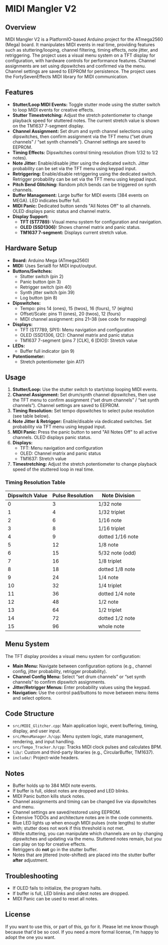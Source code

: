 
# MIDI Mangler V2

## Overview

MIDI Mangler V2 is a PlatformIO-based Arduino project for the ATmega2560 (Mega) board. It manipulates MIDI events in real time, providing features such as stuttering/looping, channel filtering, timing effects, note jitter, and retriggering. The project uses a visual menu system on a TFT display for configuration, with hardware controls for performance features. Channel assignments are set using dipswitches and confirmed via the menu. Channel settings are saved to EEPROM for persistence. The project uses the FortySevenEffects MIDI library for MIDI communication.

## Features

- **Stutter/Loop MIDI Events:** Toggle stutter mode using the stutter switch to loop MIDI events for creative effects.
- **Stutter Timestretching:** Adjust the stretch potentiometer to change playback speed for stuttered notes. The current stretch value is shown on the TM1637 7-segment display.
- **Channel Assignment:** Set drum and synth channel selections using dipswitches, then confirm assignment via the TFT menu (“set drum channels” / “set synth channels”). Channel settings are saved to EEPROM.
- **Timing Effects:** Dipswitches control timing resolution (from 1/32 to 1/2 notes).
- **Note Jitter:** Enable/disable jitter using the dedicated switch. Jitter probability can be set via the TFT menu using keypad input.
- **Retriggering:** Enable/disable retriggering using the dedicated switch. Retrigger probability can be set via the TFT menu using keypad input.
- **Pitch Bend Glitching:** Random pitch bends can be triggered on synth channels.
- **Buffer Management:** Large buffer for MIDI events (384 events on MEGA). LED indicates buffer full.
- **MIDI Panic:** Dedicated button sends "All Notes Off" to all channels. OLED displays panic status and channel matrix.
- **Display Support:**
  - **TFT (ST7789):** Visual menu system for configuration and navigation.
  - **OLED (SSD1306):** Shows channel matrix and panic status.
  - **TM1637 7-segment:** Displays current stretch value.

## Hardware Setup

- **Board:** Arduino Mega (ATmega2560)
- **MIDI:** Uses Serial8 for MIDI input/output.
- **Buttons/Switches:**
  - Stutter switch (pin 2)
  - Panic button (pin 3)
  - Retrigger switch (pin 40)
  - Synth jitter switch (pin 39)
  - Log button (pin 8)
- **Dipswitches:**
  - Tempo: pins 14 (ones), 15 (twos), 16 (fours), 17 (eights)
  - Offset/Scale: pins 11 (ones), 20 (twos), 12 (fours)
  - MIDI channel assignment: pins 21–38 (see code for mapping)
- **Displays:**
  - TFT (ST7789, SPI1): Menu navigation and configuration
  - OLED (SSD1306, I2C): Channel matrix and panic status
  - TM1637 7-segment (pins 7 [CLK], 6 [DIO]): Stretch value
- **LEDs:**
  - Buffer full indicator (pin 9)
- **Potentiometer:**
  - Stretch potentiometer (pin A17)

## Usage

1. **Stutter/Loop:** Use the stutter switch to start/stop looping MIDI events.
2. **Channel Assignment:** Set drum/synth channel dipswitches, then use the TFT menu to confirm assignment (“set drum channels” / “set synth channels”). Channel settings are saved to EEPROM.
3. **Timing Resolution:** Set tempo dipswitches to select pulse resolution (see table below).
4. **Note Jitter & Retrigger:** Enable/disable via dedicated switches. Set probability via TFT menu using keypad input.
5. **MIDI Panic:** Press the panic button to send "All Notes Off" to all active channels. OLED displays panic status.
6. **Displays:**
   - TFT: Menu navigation and configuration
   - OLED: Channel matrix and panic status
   - TM1637: Stretch value
7. **Timestretching:** Adjust the stretch potentiometer to change playback speed of the stuttered loop in real time.

### Timing Resolution Table

| Dipswitch Value | Pulse Resolution | Note Division         |
|-----------------|-----------------|---------------------|
| 0               | 3               | 1/32 note           |
| 1               | 4               | 1/32 triplet        |
| 2               | 6               | 1/16 note           |
| 3               | 8               | 1/16 triplet        |
| 4               | 9               | dotted 1/16 note    |
| 5               | 12              | 1/8 note            |
| 6               | 15              | 5/32 note (odd)     |
| 7               | 16              | 1/8 triplet         |
| 8               | 18              | dotted 1/8 note     |
| 9               | 24              | 1/4 note            |
| 10              | 32              | 1/4 triplet         |
| 11              | 36              | dotted 1/4 note     |
| 12              | 48              | 1/2 note            |
| 13              | 64              | 1/2 triplet         |
| 14              | 72              | dotted 1/2 note     |
| 15              | 96              | whole note          |

## Menu System

The TFT display provides a visual menu system for configuration:

- **Main Menu:** Navigate between configuration options (e.g., channel config, jitter probability, retrigger probability).
- **Channel Config Menu:** Select “set drum channels” or “set synth channels” to confirm dipswitch assignments.
- **Jitter/Retrigger Menus:** Enter probability values using the keypad.
- **Navigation:** Use the control pad/buttons to move between menu items and select options.

## Code Structure

- `src/MIDI_Glitcher.cpp`: Main application logic, event buffering, timing, display, and user input.
- `src/MenuManager.h/cpp`: Menu system logic, state management, rendering, and input handling.
- `src/Tempo_Tracker.h/cpp`: Tracks MIDI clock pulses and calculates BPM.
- `lib/`: Custom and third-party libraries (e.g., CircularBuffer, TM1637).
- `include/`: Project-wide headers.

## Notes

- Buffer holds up to 384 MIDI note events.
- If buffer is full, oldest notes are dropped and LED blinks.
- MIDI Panic button kills stuck notes.
- Channel assignments and timing can be changed live via dipswitches and menu.
- Channel settings are saved/restored using EEPROM.
- Extensive TODOs and architecture notes are in the code comments.
- Blue LED lights up when enough MIDI pulses (note lengths) to stutter with; stutter does not work if this threshold is not met.
- While stuttering, you can manipulate which channels are on by changing dipswitches and updating via the menu. Stuttered notes remain, but you can play on top for creative effects.
- Retriggers do **not** go in the stutter buffer.
- Notes that are jittered (note-shifted) are placed into the stutter buffer **after** adjustment.

## Troubleshooting

- If OLED fails to initialize, the program halts.
- If buffer is full, LED blinks and oldest notes are dropped.
- MIDI Panic can be used to reset all notes.

## License

If you want to use this, or part of this, go for it. Please let me know though because that'd be so cool. If you need a more formal license, I'm happy to adopt the one you want.
